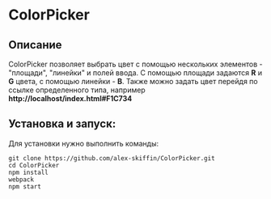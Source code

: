 # ColorPicker

## Описание

ColorPicker позволяет выбрать цвет с помощью нескольких элементов - "площади", "линейки" и полей ввода.
С помощью площади задаются **R** и **G** цвета, с помощью линейки - **B**.
Также можно задать цвет перейдя по ссылке определенного типа, например **http://localhost/index.html#F1C734**

## Установка и запуск:

Для установки нужно выполнить команды:
```
git clone https://github.com/alex-skiffin/ColorPicker.git
cd ColorPicker
npm install
webpack
npm start
```

